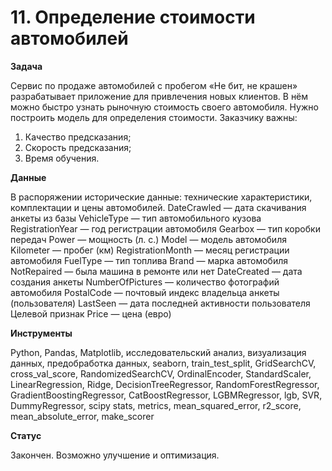 # 11. Определение стоимости автомобилей

**Задача**

Сервис по продаже автомобилей с пробегом «Не бит, не крашен» разрабатывает приложение для привлечения новых клиентов. В нём можно быстро узнать рыночную стоимость своего автомобиля. Нужно построить модель для определения стоимости.
Заказчику важны:
1. Качество предсказания;
2. Скорость предсказания;
3. Время обучения.

**Данные**

В распоряжении исторические данные: технические характеристики, комплектации и цены автомобилей.
DateCrawled — дата скачивания анкеты из базы
VehicleType — тип автомобильного кузова
RegistrationYear — год регистрации автомобиля
Gearbox — тип коробки передач
Power — мощность (л. с.)
Model — модель автомобиля
Kilometer — пробег (км)
RegistrationMonth — месяц регистрации автомобиля
FuelType — тип топлива
Brand — марка автомобиля
NotRepaired — была машина в ремонте или нет
DateCreated — дата создания анкеты
NumberOfPictures — количество фотографий автомобиля
PostalCode — почтовый индекс владельца анкеты (пользователя)
LastSeen — дата последней активности пользователя
Целевой признак
Price — цена (евро)

**Инструменты**

Python, Pandas, Matplotlib, исследовательский анализ, визуализация данных, предобработка данных, seaborn, train_test_split, GridSearchCV, cross_val_score, RandomizedSearchCV, OrdinalEncoder, StandardScaler, LinearRegression, Ridge, DecisionTreeRegressor, RandomForestRegressor, GradientBoostingRegressor, CatBoostRegressor, LGBMRegressor, lgb, SVR, DummyRegressor, scipy stats, metrics, mean_squared_error, r2_score, mean_absolute_error, make_scorer

**Статус**

Закончен. Возможно улучшение и оптимизация.